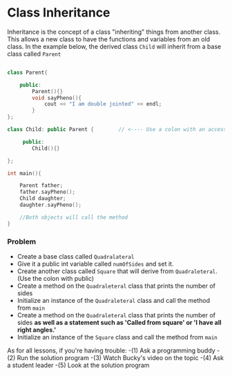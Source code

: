 # Class Inheritance



Inheritance is the concept of a class "inheriting" things from another class. This allows a new class to have the functions and variables from an old class. In the example below, the derived class `Child` will inherit from a base class called `Parent`





```cpp

class Parent{

    public:
        Parent(){}
        void sayPheno(){
            cout << "I am double jointed" << endl;
        }
};

class Child: public Parent {        // <---- Use a colon with an accesser keyword and class name to inherit

     public:
        Child(){}

};

int main(){

    Parent father;
    father.sayPheno();
    Child daughter;
    daughter.sayPheno();

    //Both objects will call the method
}
```

### Problem

- Create a base class called `Quadralateral`
- Give it a public int variable called `numOfSides` and set it.
- Create another class called `Square` that will derive from `Quadraleteral`. (Use the colon with public)
- Create a method on the `Quadraleteral` class  that prints the number of sides
- Initialize an instance of the `Quadraleteral` class and call the method from `main`
- Create a method on the `Quadraleteral` class  that prints the number of sides **as well as a statement such as 'Called from square' or 'I have all right angles.'**
- Initialize an instance of the `Square` class and call the method from `main`

As for all lessons, if you're having trouble:
-(1) Ask a programming buddy
-(2) Run the solution program
-(3) Watch Bucky's video on the topic
-(4) Ask a student leader
-(5) Look at the solution program